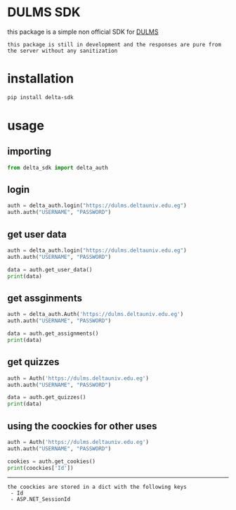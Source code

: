 # DULMS SDK

this package is a simple non official SDK for [DULMS](https://dulms.deltauniv.edu.eg/login.aspx)

```note
this package is still in development and the responses are pure from the server without any sanitization

```

# installation
```bash
pip install delta-sdk
```

# usage
## importing
```python
from delta_sdk import delta_auth
```

## login
```python
auth = delta_auth.login("https://dulms.deltauniv.edu.eg")
auth.auth("USERNAME", "PASSWORD")
```

## get user data
```python
auth = delta_auth.login("https://dulms.deltauniv.edu.eg")
auth.auth("USERNAME", "PASSWORD")

data = auth.get_user_data()
print(data)
```

## get assginments
```python
auth = delta_auth.Auth('https://dulms.deltauniv.edu.eg')
auth.auth("USERNAME", "PASSWORD")

data = auth.get_assignments()
print(data)
```

## get quizzes
```python
auth = Auth('https://dulms.deltauniv.edu.eg')
auth.auth("USERNAME", "PASSWORD")

data = auth.get_quizzes()
print(data)
```

## using the coockies for other uses

```python
auth = Auth('https://dulms.deltauniv.edu.eg')
auth.auth("USERNAME", "PASSWORD")

cookies = auth.get_cookies()
print(coockies['Id'])
```
____
```note
the coockies are stored in a dict with the following keys
 - Id
 - ASP.NET_SessionId
```





